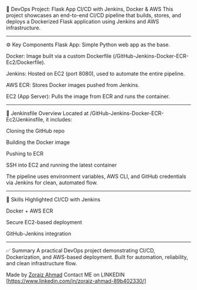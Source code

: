 🚀 DevOps Project: Flask App CI/CD with Jenkins, Docker & AWS
This project showcases an end-to-end CI/CD pipeline that builds, stores, and deploys a Dockerized Flask application using Jenkins and AWS infrastructure.

---

⚙️ Key Components
Flask App: Simple Python web app as the base.

Docker: Image built via a custom Dockerfile (/GitHub-Jenkins-Docker-ECR-Ec2/Dockerfile).

Jenkins: Hosted on EC2 (port 8080), used to automate the entire pipeline.

AWS ECR: Stores Docker images pushed from Jenkins.

EC2 (App Server): Pulls the image from ECR and runs the container.

---

📄 Jenkinsfile Overview
Located at /GitHub-Jenkins-Docker-ECR-Ec2/Jenkinsfile, it includes:

Cloning the GitHub repo

Building the Docker image

Pushing to ECR

SSH into EC2 and running the latest container

The pipeline uses environment variables, AWS CLI, and GitHub credentials via Jenkins for clean, automated flow.

---

🧠 Skills Highlighted
CI/CD with Jenkins

Docker + AWS ECR

Secure EC2-based deployment

GitHub-Jenkins integration

---

✅ Summary
A practical DevOps project demonstrating CI/CD, Dockerization, and AWS-based deployment. Built for automation, reliability, and clean infrastructure flow.

Made by [Zoraiz Ahmad](https://github.com/zoraiz53)
Contact ME on LINKEDIN [https://www.linkedin.com/in/zoraiz-ahmad-89b402330/]
